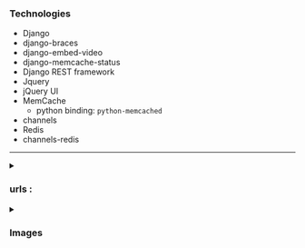 ### Technologies
- Django
- django-braces
- django-embed-video
- django-memcache-status
- Django REST framework 
- Jquery
- jQuery UI
- MemCache
  - python binding: 
      `python-memcached`
- channels
- Redis 
- channels-redis
---

<details>
<summary><h3>urls :</h3></summary>


- ### `/`
    - ##### `Courses List` 
        - view : `courses/views.py#CourseListView`
        - template : `courses/course/list.html` 
        - all the courses and a list of all the subjects to only show courses belonging to this Subject
            - every subject has the number of courses it has
            - evert course card show :
                - subject the course belong to
                - number of modules in the course
                - name of the Instructor
-----
----
- ### `/accounts`
    - `/login` :
        - login page
    - `/logout` :
        - logout page 
    - ##### views :
        - `django.contrib.auth`
            - `LoginView`
            - `LogoutView`
    - ##### note :
        - the templates for the two pages are overridden using :
            - `templates/registration/`
               - `login.html`
               - `logged_out.html`
---
----
- ### `/admin` 
    - need to be a superuser to access the admin panel
    - only a superuser can add new subjects or make a user a teacher by giving them the right permission
        - a teacher can add new courses and add modules and content to the courses he owns
    - ##### views 
        - `django.contrib.admin.site.urls`
----
----
- ### `course/`
    - `include('courses.urls')` : 
        - all urls under the courses' app start with `course/`
-----
- #### `mine/` (Login Require)
    - list of the courses the user (teacher) created
      - can edit the course, 
      - edit its modules, 
      - manging the content of a module,
      - deleting a course,
      - creating a new course,
        
    - view : `ManageCourseListView`
    - template : `courses/manage/course/list.html`
-----
- #### `create/` (Login Require)
    - ####### create a new course
    - view : `CourseCreateView`
    - template : `courses/manage/course/form.html` 
-----
- #### `<course_id>/edit/` (Login Require)
    - edit the info of an existing course
    - view : `CourseUpdateView`
    - template : `courses/manage/course/form.html` 
-----
- #### `<course_id>/delete/` (Login Require)
    - delete an existing course
    - view : `CourseDeleteView`
    - template : `courses/manage/course/delete.html`
-----
- #### `<course_id>/module/` (Login Require)
    - adding, editing and deleting modules of a course
    - view : `CourseModuleUpdateView`
    - template : `courses/manage/module/formset.html`     
-----
- #### `module/<course_id>/` (Login Require)
    - adding, editing and deleting content of a module in the course
    - view : `ModuleContentListView`
    - template : `courses/manage/content/content_list.html`
-----
- #### `module/<module_id>/content/<content_type>/create/` (Login Require)
    - adding a new content (text, image, video, file) to the module 
    - view : `ContentCreateUpdateView`
    - template : `courses/manage/content/form.html`
-----
- #### `module/<module_id>/content/<content_type>/<content_id>/` (Login Require)
    - editing a content item (text, image, video, file) from the module content 
    - view : `ContentCreateUpdateView`
    - template : `courses/manage/content/form.html`
-----
- #### `content/<content_id>/delete` (Login Require)
    - deleting a content item from the module
    - view : `ContentDeleteView`
    - template : no template (just delete and redirect again to the content_list page)
-----
- #### Note :
    - you can reorder the contents, or the modules 
            - just click and hold then drag to change the order
----
----
## `/students` :
- `student.urls`
  
- ### `register/` :
    - create a new user account
    - view : StudentRegistrationView
    - template : `students/student/registration.html`
---
- ### `courses/` : (Login Require)
    - list of all the courses the user is enrolled in
    - view : `StudentCourseListView`
    - template : `students/student/list.htm`
---
- ### `courses/<course_id>/` : (Login Require)
    - course detail page + course chat room 
    - view : `StudentCourseDetailView`
    - template : `students/student/detail.html`
---
- ### `courses/<course_id>/<module_id>` : (Login Require) 
    - showing the contents of a course module
    - view : `StudentCourseDetailView`
    - template : `students/student/detail.html`
---
---
## `chat/`
- the chat rooms of courses
- ### `room/<course_id>`
    - view : `course_chat_room`
    - template : `chat/room.html`

----
----
## `api/`
- ### the endpoints of the API 
    - `subjects/`
         - GET : return a list of all the subjects   
    - `subjects/<subject_id>`
         - GET : return the details of a subject   

    - `courses`
        - GET : list of all the course
    - `courses/<course_id>`
        - GEt : the details of a course
    - `courses/<course_id>/enroll/`
        - POST : enroll in a course
---
---


</details>

<details>
    <summary><h3>Images</h3></summary>

![Home Page](readme_images/1.PNG)
![Course Enroll Page](readme_images/2.PNG)
![course page](readme_images/3.PNG)
![chat room](readme_images/4.PNG)
![Teacher Courses](readme_images/5.PNG)
![Student Courses](readme_images/6.PNG)
![Api subjects List](readme_images/7.PNG)
![Api Content of a course](readme_images/8.PNG)

</details>


